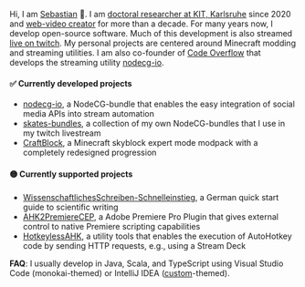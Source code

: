 Hi, I am [Sebastian](https://sebastianhahner.de) 👋.
I am [doctoral researcher at KIT, Karlsruhe](https://dsis.kastel.kit.edu/staff_sebastian_hahner.php) since 2020 and [web-video creator](https://skate702.de/) for more than a decade.
For many years now, I develop open-source software. Much of this development is also streamed [live on twitch](https://skate702.tv).
My personal projects are centered around Minecraft modding and streaming utilities.
I am also co-founder of [Code Overflow](https://codeoverflow.org) that develops the streaming utility [nodecg-io](https://nodecg.io).

#### ✅ Currently developed projects
* [nodecg-io](https://github.com/codeoverflow-org/nodecg-io), a NodeCG-bundle that enables the easy integration of social media APIs into stream automation
* [skates-bundles](https://github.com/sebinside/skates-bundles), a collection of my own NodeCG-bundles that I use in my twitch livestream
* [CraftBlock](https://github.com/sebinside/CraftBlock), a Minecraft skyblock expert mode modpack with a completely redesigned progression

#### 🟡 Currently supported projects 
* [WissenschaftlichesSchreiben-Schnelleinstieg](https://github.com/sebinside/WissenschaftlichesSchreiben-Schnelleinstieg), a German quick start guide to scientific writing
* [AHK2PremiereCEP](https://github.com/sebinside/AHK2PremiereCEP), a Adobe Premiere Pro Plugin that gives external control to native Premiere scripting capabilities
* [HotkeylessAHK](https://github.com/sebinside/HotkeylessAHK), a utility tools that enables the execution of AutoHotkey code by sending HTTP requests, e.g., using a Stream Deck

**FAQ**: I usually develop in Java, Scala, and TypeScript using Visual Studio Code (monokai-themed) or IntelliJ IDEA ([custom](https://skate702.de/extra/rainbow.jar)-themed).

